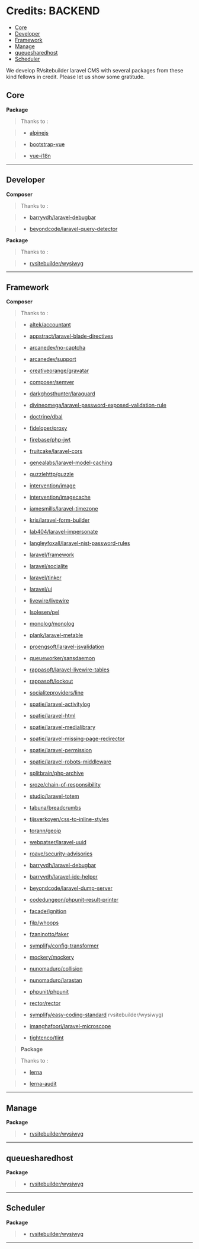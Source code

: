 # Credits: BACKEND

- [Core](#core)
- [Developer](#developer)
- [Framework](#framework)
- [Manage](#manage)
- [queuesharedhost](#queuesharedhost)
- [Scheduler](#scheduler)
  
We develop RVsitebuilder laravel CMS with several packages from these kind fellows in credit. Please let us show some gratitude.

## Core

**Package**

> Thanks to :

> * [alpinejs](https://www.npmjs.com/package/alpinejs)

> * [bootstrap-vue](https://www.npmjs.com/package/bootstrap-vue)

> * [vue-i18n](https://www.npmjs.com/package/vue-i18n)

<hr>

## Developer

**Composer**

> Thanks to :

> * [barryvdh/laravel-debugbar](https://packagist.org/packages/barryvdh/laravel-debugbar)

> * [beyondcode/laravel-query-detector](https://packagist.org/packages/beyondcode/laravel-query-detector)

**Package**

> Thanks to :

> * [rvsitebuilder/wysiwyg](https://www.npmjs.com/package/rvsitebuilder/wysiwyg)

<hr>

## Framework

**Composer**

> Thanks to :

> * [altek/accountant](https://packagist.org/packages/altek/accountant)

> * [appstract/laravel-blade-directives](https://packagist.org/packages/appstract/laravel-blade-directives)

> * [arcanedev/no-captcha](https://packagist.org/packages/arcanedev/no-captcha)

> * [arcanedev/support](https://packagist.org/packages/arcanedev/support)

> * [creativeorange/gravatar](https://packagist.org/packages/creativeorange/gravatar)

> * [composer/semver](https://packagist.org/packages/composer/semver)

> * [darkghosthunter/laraguard](https://packagist.org/packages/darkghosthunter/laraguard)

> * [divineomega/laravel-password-exposed-validation-rule](https://packagist.org/packages/divineomega/laravel-password-exposed-validation-rule)

> * [doctrine/dbal](https://packagist.org/packages/doctrine/dbal)

> * [fideloper/proxy](https://packagist.org/packages/fideloper/proxy)

> * [firebase/php-jwt](https://packagist.org/packages/firebase/php-jwt)

> * [fruitcake/laravel-cors](https://packagist.org/packages/fruitcake/laravel-cors)

> * [genealabs/laravel-model-caching](https://packagist.org/packages/genealabs/laravel-model-caching)

> * [guzzlehttp/guzzle](https://packagist.org/packages/guzzlehttp/guzzle)

> * [intervention/image](https://packagist.org/packages/intervention/image)

> * [intervention/imagecache](https://packagist.org/packages/intervention/imagecache)

> * [jamesmills/laravel-timezone](https://packagist.org/packages/jamesmills/laravel-timezone)

> * [kris/laravel-form-builder](https://packagist.org/packages/kris/laravel-form-builder)

> * [lab404/laravel-impersonate](https://packagist.org/packages/lab404/laravel-impersonate)

> * [langleyfoxall/laravel-nist-password-rules](https://packagist.org/packages/langleyfoxall/laravel-nist-password-rules)

> * [laravel/framework](https://packagist.org/packages/laravel/framework)

> * [laravel/socialite](https://packagist.org/packages/laravel/socialite)

> * [laravel/tinker](https://packagist.org/packages/laravel/tinker)

> * [laravel/ui](https://packagist.org/packages/laravel/ui)

> * [livewire/livewire](https://packagist.org/packages/livewire/livewire)

> * [lsolesen/pel](https://packagist.org/packages/lsolesen/pel)

> * [monolog/monolog](https://packagist.org/packages/monolog/monolog)

> * [plank/laravel-metable](https://packagist.org/packages/plank/laravel-metable)

> * [proengsoft/laravel-jsvalidation](https://packagist.org/packages/proengsoft/laravel-jsvalidation)

> * [queueworker/sansdaemon](https://packagist.org/packages/queueworker/sansdaemon)

> * [rappasoft/laravel-livewire-tables](https://packagist.org/packages/rappasoft/laravel-livewire-tables)

> * [rappasoft/lockout](https://packagist.org/packages/rappasoft/lockout)

> * [socialiteproviders/line](https://packagist.org/packages/socialiteproviders/line)

> * [spatie/laravel-activitylog](https://packagist.org/packages/spatie/laravel-activitylog)

> * [spatie/laravel-html](https://packagist.org/packages/spatie/laravel-html)

> * [spatie/laravel-medialibrary](https://packagist.org/packages/spatie/laravel-medialibrary)

> * [spatie/laravel-missing-page-redirector](https://packagist.org/packages/spatie/laravel-missing-page-redirector)

> * [spatie/laravel-permission](https://packagist.org/packages/spatie/laravel-permission)

> * [spatie/laravel-robots-middleware](https://packagist.org/packages/spatie/laravel-robots-middleware)

> * [splitbrain/php-archive](https://packagist.org/packages/splitbrain/php-archive)

> * [sroze/chain-of-responsibility](https://packagist.org/packages/sroze/chain-of-responsibility)

> * [studio/laravel-totem](https://packagist.org/packages/studio/laravel-totem)

> * [tabuna/breadcrumbs](https://packagist.org/packages/tabuna/breadcrumbs)

> * [tijsverkoyen/css-to-inline-styles](https://packagist.org/packages/tijsverkoyen/css-to-inline-styles)

> * [torann/geoip](https://packagist.org/packages/torann/geoip)

> * [webpatser/laravel-uuid](https://packagist.org/packages/webpatser/laravel-uuid)

> * [roave/security-advisories](https://packagist.org/packages/roave/security-advisories)

> * [barryvdh/laravel-debugbar](https://packagist.org/packages/barryvdh/laravel-debugbar)

> * [barryvdh/laravel-ide-helper](https://packagist.org/packages/barryvdh/laravel-ide-helper)

> * [beyondcode/laravel-dump-server](https://packagist.org/packages/beyondcode/laravel-dump-server)

> * [codedungeon/phpunit-result-printer](https://packagist.org/packages/codedungeon/phpunit-result-printer)

> * [facade/ignition](https://packagist.org/packages/facade/ignition)

> * [filp/whoops](https://packagist.org/packages/filp/whoops)

> * [fzaninotto/faker](https://packagist.org/packages/fzaninotto/faker)

> * [symplify/config-transformer](https://packagist.org/packages/symplify/config-transformer)

> * [mockery/mockery](https://packagist.org/packages/mockery/mockery)

> * [nunomaduro/collision](https://packagist.org/packages/nunomaduro/collision)

> * [nunomaduro/larastan](https://packagist.org/packages/nunomaduro/larastan)

> * [phpunit/phpunit](https://packagist.org/packages/phpunit/phpunit)

> * [rector/rector](https://packagist.org/packages/rector/rector)

> * [symplify/easy-coding-standard](https://packagist.org/packages/symplify/easy-coding-standard)
rvsitebuilder/wysiwyg)

> * [imanghafoori/laravel-microscope](https://packagist.org/packages/imanghafoori/laravel-microscope)

> * [tightenco/tlint](https://packagist.org/packages/tightenco/tlint)

> <strong>Package</strong>

> Thanks to :

> * [lerna](https://www.npmjs.com/package/lerna)

> * [lerna-audit](https://www.npmjs.com/package/lerna-audit)

<hr>

## Manage

**Package**

> * [rvsitebuilder/wysiwyg](https://www.npmjs.com/package/rvsitebuilder/wysiwyg)

<hr>

## queuesharedhost

**Package**

> * [rvsitebuilder/wysiwyg](https://www.npmjs.com/package/rvsitebuilder/wysiwyg)

<hr>

## Scheduler

**Package**

> * [rvsitebuilder/wysiwyg](https://www.npmjs.com/package/rvsitebuilder/wysiwyg)

<hr>
